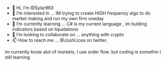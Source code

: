 - 👋 Hi, I’m @Sylar963
- 👀 I’m interested in ... IM trying to create HIGH frequenzy algo to do market making and run my own firm oneday
- 🌱 I’m currently learning ... C# is my current language , im bulding indicators based on liquidations
- 💞️ I’m looking to collaborate on ... anything with crypto
- 📫 How to reach me ... @JoshLicea on twitter.

im currently know alot of markets, I use order flow. but coding is somethin I still learning


<!---
Sylar963/Sylar963 is a ✨ special ✨ repository because its `README.md` (this file) appears on your GitHub profile.
You can click the Preview link to take a look at your changes.
--->
